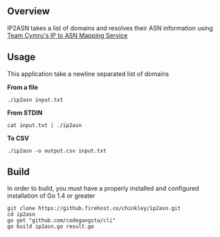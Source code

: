 ## Overview

IP2ASN takes a list of domains and resolves their ASN information using [Team Cymru's IP to ASN Mapping Service](http://www.team-cymru.org/IP-ASN-mapping.html#whois)

## Usage

This application take a newline separated list of domains

__From a file__

```
./ip2asn input.txt
```

__From STDIN__

```
cat input.txt | ./ip2asn
```

__To CSV__

```
./ip2asn -o output.csv input.txt
```


## Build

In order to build, you must have a properly installed and configured installation of Go 1.4 or greater

```
git clone https://github.firehost.co/chinkley/ip2asn.git
cd ip2asn
go get "github.com/codegangsta/cli"
go build ip2asn.go result.go
```
